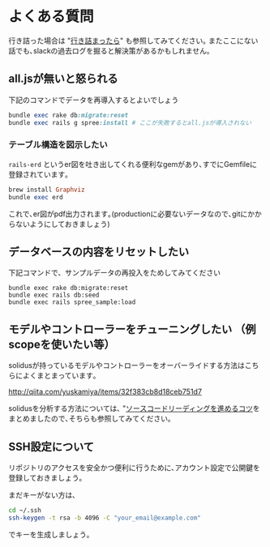 # よくある質問

行き詰った場合は "[行き詰まったら](DEADLOCK.md)" も参照してみてください｡
またここにない話でも､slackの過去ログを掘ると解決策があるかもしれません｡

## all.jsが無いと怒られる

下記のコマンドでデータを再導入するとよいでしょう

```ruby
bundle exec rake db:migrate:reset
bundle exec rails g spree:install # ここが失敗するとall.jsが導入されない
```

### テーブル構造を図示したい

`rails-erd` というer図を吐き出してくれる便利なgemがあり､すでにGemfileに登録されています｡

```ruby
brew install Graphviz
bundle exec erd
```

これで､er図がpdf出力されます｡(productionに必要ないデータなので､gitにかからないようにしておきましょう)

## データベースの内容をリセットしたい

下記コマンドで、サンプルデータの再投入をためしてみてください

```
bundle exec rake db:migrate:reset
bundle exec rails db:seed
bundle exec rails spree_sample:load
```

## モデルやコントローラーをチューニングしたい （例 scopeを使いたい等）

solidusが持っているモデルやコントローラーをオーバーライドする方法はこちらによくまとまっています｡

http://qiita.com/yuskamiya/items/32f383cb8d18ceb751d7

solidusを分析する方法については､ "[ソースコードリーディングを進めるコツ](https://bitbucket.org/potepancamp/potepanec/wiki/行き詰まったら)をまとめましたので､そちらも参照してみてください｡

## SSH設定について

リポジトリのアクセスを安全かつ便利に行うために､アカウント設定で公開鍵を登録しておきましょう｡

まだキーがない方は､

```bash
cd ~/.ssh
ssh-keygen -t rsa -b 4096 -C "your_email@example.com"
```

でキーを生成しましょう｡
